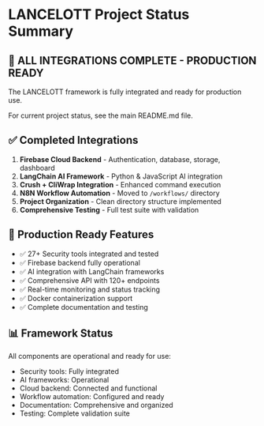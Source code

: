 # LANCELOTT Project Status Summary

## 🎉 **ALL INTEGRATIONS COMPLETE - PRODUCTION READY**

The LANCELOTT framework is fully integrated and ready for production use.

For current project status, see the main README.md file.

## ✅ **Completed Integrations**

1. **Firebase Cloud Backend** - Authentication, database, storage, dashboard
2. **LangChain AI Framework** - Python & JavaScript AI integration
3. **Crush + CliWrap Integration** - Enhanced command execution
4. **N8N Workflow Automation** - Moved to `/workflows/` directory
5. **Project Organization** - Clean directory structure implemented
6. **Comprehensive Testing** - Full test suite with validation

## 🚀 **Production Ready Features**

- ✅ 27+ Security tools integrated and tested
- ✅ Firebase backend fully operational
- ✅ AI integration with LangChain frameworks
- ✅ Comprehensive API with 120+ endpoints
- ✅ Real-time monitoring and status tracking
- ✅ Docker containerization support
- ✅ Complete documentation and testing

## 📊 **Framework Status**

All components are operational and ready for use:

- Security tools: Fully integrated
- AI frameworks: Operational
- Cloud backend: Connected and functional
- Workflow automation: Configured and ready
- Documentation: Comprehensive and organized
- Testing: Complete validation suite
